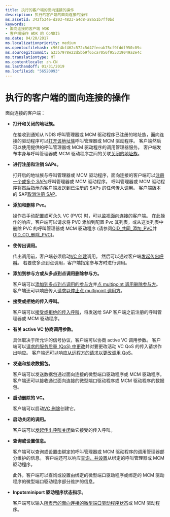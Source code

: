 ```yaml
---
title: 执行的客户端的面向连接的操作
description: 执行的客户端的面向连接的操作
ms.assetid: 342f534e-d203-4823-a4d8-a8a51b7ff0bd
keywords:
- 面向连接的客户端 WDK
- 客户端操作 WDK 的 CoNDIS
ms.date: 04/20/2017
ms.localizationpriority: medium
ms.openlocfilehash: c96f4bf462c572c5d47feeab75cf9fddf950c09c
ms.sourcegitcommit: a33b7978e22d5bb9f65ca7056f955319049a2e4c
ms.translationtype: MT
ms.contentlocale: zh-CN
ms.lasthandoff: 01/31/2019
ms.locfileid: "56520993"
---
```

# <a name="connection-oriented-operations-performed-by-clients"></a>执行的客户端的面向连接的操作





面向连接的客户端：

-   **打开和关闭的地址族。**

    在接收到通知从 NDIS 呼叫管理器或 MCM 驱动程序已注册的地址族，面向连接的驱动程序可以[打开该地址族](registering-and-opening-an-address-family.md)呼叫管理器或 MCM 驱动程序。 客户端然后可以使用提供的呼叫管理器或 MCM 驱动程序的调用管理器服务。 客户端发布本身与呼叫管理器或 MCM 驱动程序之间的关联[关闭的地址族](closing-an-address-family.md)。

-   **进行注册和注销 SAPs。**

    打开后的地址族与呼叫管理器或 MCM 驱动程序，面向连接的客户端可以[注册一个或多个 SAPs](registering-a-sap.md)呼叫管理器或 MCM 驱动程序。 呼叫管理器或 MCM 驱动程序将然后指示向客户端发送到已注册的 SAPs 的任何传入调用。 客户端版本的 SAP[取消注册 SAP](deregistering-a-sap.md)。

-   **添加和删除 Pvc。**

    操作员手动配置或可永久 VC (PVC) 时，可以监视面向连接的客户端。 在此操作的响应，客户端可以请求将 PVC 添加到配置 Pvc 其列表，或从这类列表中删除 PVC 的呼叫管理器或 MCM 驱动程序 (请参阅[OID\_共同\_添加\_PVC](https://msdn.microsoft.com/library/windows/hardware/ff569087)并[OID\_CO\_删除\_PVC](https://msdn.microsoft.com/library/windows/hardware/ff569090))。

-   **使传出调用。**

    传出调用前，客户端必须启动[VC 创建](creating-a-vc.md)调用。 然后可以通过客户端[发起传出呼叫](making-a-call.md)。 若要使多点到点调用，客户端指定参与方时进行调用。

-   **添加到参与方或从多点到点调用删除参与方。**

    客户端可以[添加到多点到点调用的参与方](adding-a-party-to-a-multipoint-call.md)并[点 multipoint 调用删除参与方](dropping-a-party-from-a-multipoint-call.md)。 客户端还可以响应传入[请求以停止点 multipoint 调用方](incoming-request-to-drop-a-party-from-a-multipoint-call.md)。

-   **接受或拒绝的传入呼叫。**

    客户端可以[接受或拒绝的传入呼叫](indicating-an-incoming-call.md)，将发送给 SAP 客户端之前注册的呼叫管理器或 MCM 驱动程序。

-   **有关 active VC 协商调用参数。**

    具体取决于所允许的信号协议，客户端可以协商 active VC 调用参数。 客户端可以[请求的服务质量 (QoS) 中更改](client-initiated-request-to-change-call-parameters.md)并对要更改活动 VC QoS 的传入请求作出响应。 客户端还可以响应[从远程方的请求以更改调用 QoS](incoming-request-to-change-call-parameters.md)。

-   **发送和接收数据包。**

    客户端可以发送数据包通过面向连接的微型端口驱动程序或 MCM 驱动程序。 客户端还可以接收通过面向连接的微型端口驱动程序或 MCM 驱动程序的数据包。

-   **启动删除的 VC。**

    客户端可以启动[VC 删除](deleting-a-vc.md)创建它。

-   **启动关闭的调用。**

    客户端可以[发起传出呼叫关闭](client-initiated-request-to-close-a-call.md)做它接受的传入呼叫。

-   **查询或设置信息。**

    客户端可以查询或设置由绑定的呼叫管理器或 MCM 驱动程序的调用管理器部分维护的信息。 客户端还可以响应[查询，并设置](querying-or-setting-information.md)从绑定的呼叫管理器或 MCM 驱动程序。

    此外，客户端可以查询或设置由绑定的微型端口驱动程序或绑定的 MCM 驱动程序的微型端口驱动程序部分维护的信息。

-   **Inputsminiport 驱动程序状态指示。**

    客户端可以输入[所表示的面向连接的微型端口驱动程序状态](indicating-miniport-driver-status.md)或 MCM 驱动程序。

 

 





